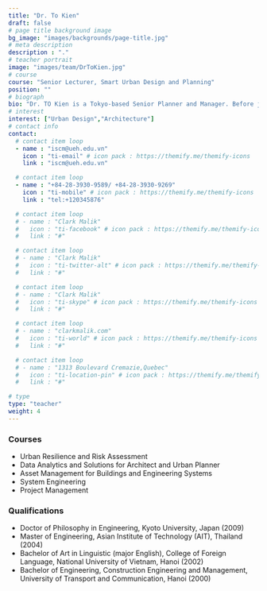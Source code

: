 ```yaml
---
title: "Dr. To Kien"
draft: false
# page title background image
bg_image: "images/backgrounds/page-title.jpg"
# meta description
description : "."
# teacher portrait
image: "images/team/DrToKien.jpg"
# course
course: "Senior Lecturer, Smart Urban Design and Planning"
position: ""
# biograph
bio: "Dr. TO Kien is a Tokyo-based Senior Planner and Manager. Before joining industry in 2017, he was senior researcher and lecturer in Urban Planning and Design with over 20 year academic track record and strong focus on Asia. Trained and worked in Japan, Germany, Vietnam and Singapore, he has researched and published extensively on various sustainability topics, including smart and innovative city, participatory community design, urban livability, historical conservation, aging and creativity. He gained wide-ranging empirical knowledge through field-based research and projects across Asia. He received many awards and appreciation, and delivers talks internationally. Although active abroad, Kien maintains tight connection with his homeland Vietnam, where he led several well regarded projects, judges competitions and awards, and receives media interviews widely."
# interest
interest: ["Urban Design","Architecture"]
# contact info
contact:
  # contact item loop
  - name : "iscm@ueh.edu.vn"
    icon : "ti-email" # icon pack : https://themify.me/themify-icons
    link : "iscm@ueh.edu.vn"

  # contact item loop
  - name : "+84-28-3930-9589/ +84-28-3930-9269"
    icon : "ti-mobile" # icon pack : https://themify.me/themify-icons
    link : "tel:+120345876"

  # contact item loop
  # - name : "Clark Malik"
  #   icon : "ti-facebook" # icon pack : https://themify.me/themify-icons
  #   link : "#"

  # contact item loop
  # - name : "Clark Malik"
  #   icon : "ti-twitter-alt" # icon pack : https://themify.me/themify-icons
  #   link : "#"

  # contact item loop
  # - name : "Clark Malik"
  #   icon : "ti-skype" # icon pack : https://themify.me/themify-icons
  #   link : "#"

  # contact item loop
  # - name : "clarkmalik.com"
  #   icon : "ti-world" # icon pack : https://themify.me/themify-icons
  #   link : "#"

  # contact item loop
  # - name : "1313 Boulevard Cremazie,Quebec"
  #   icon : "ti-location-pin" # icon pack : https://themify.me/themify-icons
  #   link : "#"

# type
type: "teacher"
weight: 4
---
```


### Courses
* Urban Resilience and Risk Assessment
* Data Analytics and Solutions for Architect and Urban Planner
* Asset Management for Buildings and Engineering Systems
* System Engineering
* Project Management

### Qualifications
* Doctor of Philosophy in Engineering, Kyoto University, Japan (2009)
* Master of Engineering, Asian Institute of Technology (AIT), Thailand (2004)
* Bachelor of Art in Linguistic (major English), College of Foreign Language, National University of Vietnam, Hanoi (2002)
* Bachelor of Engineering, Construction Engineering and Management, University of Transport and Communication, Hanoi (2000)
